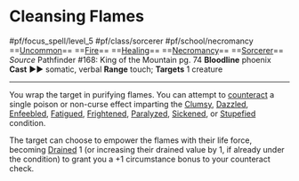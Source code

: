 # Cleansing Flames
#pf/focus_spell/level_5 #pf/class/sorcerer #pf/school/necromancy 
==[Uncommon](../../../Traits/Uncommon.md)== ==[Fire](../../../Traits/Fire.md)== ==[Healing](../../../Traits/Healing.md)== ==[Necromancy](../../../Traits/Necromancy.md)== ==[Sorcerer](../../../Traits/Sorcerer.md)==
*Source* Pathfinder #168: King of the Mountain pg. 74
**Bloodline** phoenix
**Cast** ►► somatic, verbal
**Range** touch; **Targets** 1 creature

---
You wrap the target in purifying flames. You can attempt to [counteract](../../../Rules/Counteracting.md) a single poison or non-curse effect imparting the [Clumsy](../../../Conditions/Clumsy.md), [Dazzled](../../../Conditions/Dazzled.md), [Enfeebled](../../../Conditions/Enfeebled.md), [Fatigued](../../../Conditions/Fatigued.md), [Frightened](../../../Conditions/Frightened.md), [Paralyzed](../../../Conditions/Paralyzed.md), [Sickened](../../../Conditions/Sickened.md), or [Stupefied](../../../Conditions/Stupefied.md) condition.

The target can choose to empower the flames with their life force, becoming [Drained](../../../Conditions/Drained.md) 1 (or increasing their drained value by 1, if already under the condition) to grant you a +1 circumstance bonus to your counteract check.